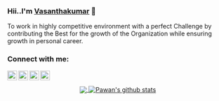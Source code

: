 
### Hii..I'm [Vasanthakumar](https://wizardly-easley-33b0e4.netlify.app) 👋


<!-- <p align="left"> <img src="https://komarev.com/ghpvc/?username=vasanthvk-2678" alt="vasanth" /> </p> -->

To work in highly competitive environment with a perfect Challenge by contributing the Best for the growth of the Organization while ensuring growth in personal career.

### Connect with me: 

<a href="https://www.linkedin.com/in/vasanthakumar-m-623179201/">
  <img align="left" alt="Linkdein" width="22px" src="https://cdn.jsdelivr.net/npm/simple-icons@v3/icons/linkedin.svg" />
</a>
<a href="https://github.com/vasanthvk-2678">
  <img align="left" alt="Github" width="22px" src="https://cdn.jsdelivr.net/npm/simple-icons@v3/icons/github.svg" />
</a>

<a href="https://www.instagram.com/_.v_.a_.s_.i_._/">
  <img align="left" alt="Instagram" width="22px" src="https://cdn.jsdelivr.net/npm/simple-icons@v3/icons/instagram.svg" />
</a> 
<a href="https://www.facebook.com/profile.php?id=100025606453239">
  <img align="left" alt="Facebook" width="22px" src="https://cdn.jsdelivr.net/npm/simple-icons@v3/icons/facebook.svg" />
</a>
<br>
<br>

<center>
<a href="https://github.com/vasanthvk-2678">
  <img align="center" src="https://github-readme-stats.vercel.app/api/top-langs/?username=vasanthvk-2678&theme=light&hide_langs_below=1" />
</a>
<a href="https://github.com/vasanthvk-2678">
 <img align="center" src="https://github-readme-stats.vercel.app/api?username=vasanthvk-2678&show_icons=true&theme=light&line_height=27" alt="Pawan's github stats"/>
</a>
</center>
